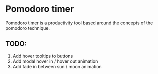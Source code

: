 # Pomodoro timer

Pomodoro timer is a productivity tool based around the concepts of the pomodoro technique.

## TODO:

1. Add hover tooltips to buttons
2. Add modal hover in / hover out animation
3. Add fade in between sun / moon animation
